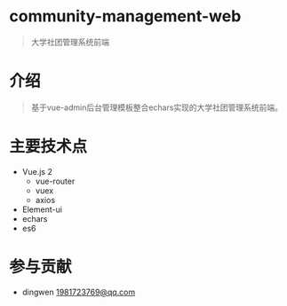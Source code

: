 # community-management-web
 > 大学社团管理系统前端

# 介绍
> 基于vue-admin后台管理模板整合echars实现的大学社团管理系统前端。


# 主要技术点
+ Vue.js 2
    + vue-router
    + vuex
    + axios
+ Element-ui
+ echars
+ es6

# 参与贡献
+ dingwen 1981723769@qq.com

